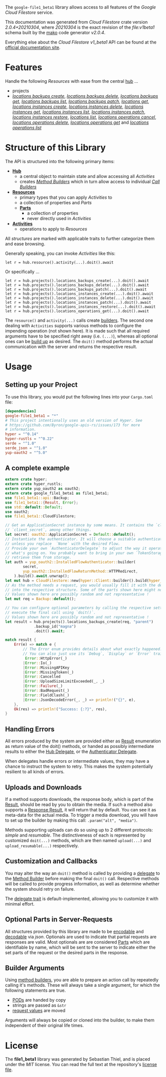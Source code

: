 <!---
DO NOT EDIT !
This file was generated automatically from 'src/mako/api/README.md.mako'
DO NOT EDIT !
-->
The `google-file1_beta1` library allows access to all features of the *Google Cloud Filestore* service.

This documentation was generated from *Cloud Filestore* crate version *2.0.4+20210304*, where *20210304* is the exact revision of the *file:v1beta1* schema built by the [mako](http://www.makotemplates.org/) code generator *v2.0.4*.

Everything else about the *Cloud Filestore* *v1_beta1* API can be found at the
[official documentation site](https://cloud.google.com/filestore/).
# Features

Handle the following *Resources* with ease from the central [hub](https://docs.rs/google-file1_beta1/2.0.4+20210304/google_file1_beta1/CloudFilestore) ... 

* projects
 * [*locations backups create*](https://docs.rs/google-file1_beta1/2.0.4+20210304/google_file1_beta1/api::ProjectLocationBackupCreateCall), [*locations backups delete*](https://docs.rs/google-file1_beta1/2.0.4+20210304/google_file1_beta1/api::ProjectLocationBackupDeleteCall), [*locations backups get*](https://docs.rs/google-file1_beta1/2.0.4+20210304/google_file1_beta1/api::ProjectLocationBackupGetCall), [*locations backups list*](https://docs.rs/google-file1_beta1/2.0.4+20210304/google_file1_beta1/api::ProjectLocationBackupListCall), [*locations backups patch*](https://docs.rs/google-file1_beta1/2.0.4+20210304/google_file1_beta1/api::ProjectLocationBackupPatchCall), [*locations get*](https://docs.rs/google-file1_beta1/2.0.4+20210304/google_file1_beta1/api::ProjectLocationGetCall), [*locations instances create*](https://docs.rs/google-file1_beta1/2.0.4+20210304/google_file1_beta1/api::ProjectLocationInstanceCreateCall), [*locations instances delete*](https://docs.rs/google-file1_beta1/2.0.4+20210304/google_file1_beta1/api::ProjectLocationInstanceDeleteCall), [*locations instances get*](https://docs.rs/google-file1_beta1/2.0.4+20210304/google_file1_beta1/api::ProjectLocationInstanceGetCall), [*locations instances list*](https://docs.rs/google-file1_beta1/2.0.4+20210304/google_file1_beta1/api::ProjectLocationInstanceListCall), [*locations instances patch*](https://docs.rs/google-file1_beta1/2.0.4+20210304/google_file1_beta1/api::ProjectLocationInstancePatchCall), [*locations instances restore*](https://docs.rs/google-file1_beta1/2.0.4+20210304/google_file1_beta1/api::ProjectLocationInstanceRestoreCall), [*locations list*](https://docs.rs/google-file1_beta1/2.0.4+20210304/google_file1_beta1/api::ProjectLocationListCall), [*locations operations cancel*](https://docs.rs/google-file1_beta1/2.0.4+20210304/google_file1_beta1/api::ProjectLocationOperationCancelCall), [*locations operations delete*](https://docs.rs/google-file1_beta1/2.0.4+20210304/google_file1_beta1/api::ProjectLocationOperationDeleteCall), [*locations operations get*](https://docs.rs/google-file1_beta1/2.0.4+20210304/google_file1_beta1/api::ProjectLocationOperationGetCall) and [*locations operations list*](https://docs.rs/google-file1_beta1/2.0.4+20210304/google_file1_beta1/api::ProjectLocationOperationListCall)




# Structure of this Library

The API is structured into the following primary items:

* **[Hub](https://docs.rs/google-file1_beta1/2.0.4+20210304/google_file1_beta1/CloudFilestore)**
    * a central object to maintain state and allow accessing all *Activities*
    * creates [*Method Builders*](https://docs.rs/google-file1_beta1/2.0.4+20210304/google_file1_beta1/client::MethodsBuilder) which in turn
      allow access to individual [*Call Builders*](https://docs.rs/google-file1_beta1/2.0.4+20210304/google_file1_beta1/client::CallBuilder)
* **[Resources](https://docs.rs/google-file1_beta1/2.0.4+20210304/google_file1_beta1/client::Resource)**
    * primary types that you can apply *Activities* to
    * a collection of properties and *Parts*
    * **[Parts](https://docs.rs/google-file1_beta1/2.0.4+20210304/google_file1_beta1/client::Part)**
        * a collection of properties
        * never directly used in *Activities*
* **[Activities](https://docs.rs/google-file1_beta1/2.0.4+20210304/google_file1_beta1/client::CallBuilder)**
    * operations to apply to *Resources*

All *structures* are marked with applicable traits to further categorize them and ease browsing.

Generally speaking, you can invoke *Activities* like this:

```Rust,ignore
let r = hub.resource().activity(...).doit().await
```

Or specifically ...

```ignore
let r = hub.projects().locations_backups_create(...).doit().await
let r = hub.projects().locations_backups_delete(...).doit().await
let r = hub.projects().locations_backups_patch(...).doit().await
let r = hub.projects().locations_instances_create(...).doit().await
let r = hub.projects().locations_instances_delete(...).doit().await
let r = hub.projects().locations_instances_patch(...).doit().await
let r = hub.projects().locations_instances_restore(...).doit().await
let r = hub.projects().locations_operations_get(...).doit().await
```

The `resource()` and `activity(...)` calls create [builders][builder-pattern]. The second one dealing with `Activities` 
supports various methods to configure the impending operation (not shown here). It is made such that all required arguments have to be 
specified right away (i.e. `(...)`), whereas all optional ones can be [build up][builder-pattern] as desired.
The `doit()` method performs the actual communication with the server and returns the respective result.

# Usage

## Setting up your Project

To use this library, you would put the following lines into your `Cargo.toml` file:

```toml
[dependencies]
google-file1_beta1 = "*"
# This project intentionally uses an old version of Hyper. See
# https://github.com/Byron/google-apis-rs/issues/173 for more
# information.
hyper = "^0.14"
hyper-rustls = "^0.22"
serde = "^1.0"
serde_json = "^1.0"
yup-oauth2 = "^5.0"
```

## A complete example

```Rust
extern crate hyper;
extern crate hyper_rustls;
extern crate yup_oauth2 as oauth2;
extern crate google_file1_beta1 as file1_beta1;
use file1_beta1::api::Backup;
use file1_beta1::{Result, Error};
use std::default::Default;
use oauth2;
use file1_beta1::CloudFilestore;

// Get an ApplicationSecret instance by some means. It contains the `client_id` and 
// `client_secret`, among other things.
let secret: oauth2::ApplicationSecret = Default::default();
// Instantiate the authenticator. It will choose a suitable authentication flow for you, 
// unless you replace  `None` with the desired Flow.
// Provide your own `AuthenticatorDelegate` to adjust the way it operates and get feedback about 
// what's going on. You probably want to bring in your own `TokenStorage` to persist tokens and
// retrieve them from storage.
let auth = yup_oauth2::InstalledFlowAuthenticator::builder(
        secret,
        yup_oauth2::InstalledFlowReturnMethod::HTTPRedirect,
    ).build().await.unwrap();
let mut hub = CloudFilestore::new(hyper::Client::builder().build(hyper_rustls::HttpsConnector::with_native_roots()), auth);
// As the method needs a request, you would usually fill it with the desired information
// into the respective structure. Some of the parts shown here might not be applicable !
// Values shown here are possibly random and not representative !
let mut req = Backup::default();

// You can configure optional parameters by calling the respective setters at will, and
// execute the final call using `doit()`.
// Values shown here are possibly random and not representative !
let result = hub.projects().locations_backups_create(req, "parent")
             .backup_id("magna")
             .doit().await;

match result {
    Err(e) => match e {
        // The Error enum provides details about what exactly happened.
        // You can also just use its `Debug`, `Display` or `Error` traits
         Error::HttpError(_)
        |Error::Io(_)
        |Error::MissingAPIKey
        |Error::MissingToken(_)
        |Error::Cancelled
        |Error::UploadSizeLimitExceeded(_, _)
        |Error::Failure(_)
        |Error::BadRequest(_)
        |Error::FieldClash(_)
        |Error::JsonDecodeError(_, _) => println!("{}", e),
    },
    Ok(res) => println!("Success: {:?}", res),
}

```
## Handling Errors

All errors produced by the system are provided either as [Result](https://docs.rs/google-file1_beta1/2.0.4+20210304/google_file1_beta1/client::Result) enumeration as return value of
the doit() methods, or handed as possibly intermediate results to either the 
[Hub Delegate](https://docs.rs/google-file1_beta1/2.0.4+20210304/google_file1_beta1/client::Delegate), or the [Authenticator Delegate](https://docs.rs/yup-oauth2/*/yup_oauth2/trait.AuthenticatorDelegate.html).

When delegates handle errors or intermediate values, they may have a chance to instruct the system to retry. This 
makes the system potentially resilient to all kinds of errors.

## Uploads and Downloads
If a method supports downloads, the response body, which is part of the [Result](https://docs.rs/google-file1_beta1/2.0.4+20210304/google_file1_beta1/client::Result), should be
read by you to obtain the media.
If such a method also supports a [Response Result](https://docs.rs/google-file1_beta1/2.0.4+20210304/google_file1_beta1/client::ResponseResult), it will return that by default.
You can see it as meta-data for the actual media. To trigger a media download, you will have to set up the builder by making
this call: `.param("alt", "media")`.

Methods supporting uploads can do so using up to 2 different protocols: 
*simple* and *resumable*. The distinctiveness of each is represented by customized 
`doit(...)` methods, which are then named `upload(...)` and `upload_resumable(...)` respectively.

## Customization and Callbacks

You may alter the way an `doit()` method is called by providing a [delegate](https://docs.rs/google-file1_beta1/2.0.4+20210304/google_file1_beta1/client::Delegate) to the 
[Method Builder](https://docs.rs/google-file1_beta1/2.0.4+20210304/google_file1_beta1/client::CallBuilder) before making the final `doit()` call. 
Respective methods will be called to provide progress information, as well as determine whether the system should 
retry on failure.

The [delegate trait](https://docs.rs/google-file1_beta1/2.0.4+20210304/google_file1_beta1/client::Delegate) is default-implemented, allowing you to customize it with minimal effort.

## Optional Parts in Server-Requests

All structures provided by this library are made to be [encodable](https://docs.rs/google-file1_beta1/2.0.4+20210304/google_file1_beta1/client::RequestValue) and 
[decodable](https://docs.rs/google-file1_beta1/2.0.4+20210304/google_file1_beta1/client::ResponseResult) via *json*. Optionals are used to indicate that partial requests are responses 
are valid.
Most optionals are are considered [Parts](https://docs.rs/google-file1_beta1/2.0.4+20210304/google_file1_beta1/client::Part) which are identifiable by name, which will be sent to 
the server to indicate either the set parts of the request or the desired parts in the response.

## Builder Arguments

Using [method builders](https://docs.rs/google-file1_beta1/2.0.4+20210304/google_file1_beta1/client::CallBuilder), you are able to prepare an action call by repeatedly calling it's methods.
These will always take a single argument, for which the following statements are true.

* [PODs][wiki-pod] are handed by copy
* strings are passed as `&str`
* [request values](https://docs.rs/google-file1_beta1/2.0.4+20210304/google_file1_beta1/client::RequestValue) are moved

Arguments will always be copied or cloned into the builder, to make them independent of their original life times.

[wiki-pod]: http://en.wikipedia.org/wiki/Plain_old_data_structure
[builder-pattern]: http://en.wikipedia.org/wiki/Builder_pattern
[google-go-api]: https://github.com/google/google-api-go-client

# License
The **file1_beta1** library was generated by Sebastian Thiel, and is placed 
under the *MIT* license.
You can read the full text at the repository's [license file][repo-license].

[repo-license]: https://github.com/Byron/google-apis-rsblob/main/LICENSE.md
